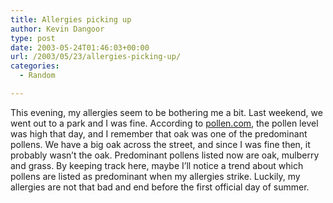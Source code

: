 ```yaml
---
title: Allergies picking up
author: Kevin Dangoor
type: post
date: 2003-05-24T01:46:03+00:00
url: /2003/05/23/allergies-picking-up/
categories:
  - Random

---
```

This evening, my allergies seem to be bothering me a bit. Last weekend, we went out to a park and I was fine. According to [pollen.com][1], the pollen level was high that day, and I remember that oak was one of the predominant pollens. We have a big oak across the street, and since I was fine then, it probably wasn&#8217;t the oak. Predominant pollens listed now are oak, mulberry and grass. By keeping track here, maybe I&#8217;ll notice a trend about which pollens are listed as predominant when my allergies strike. Luckily, my allergies are not that bad and end before the first official day of summer.

 [1]: http://www.pollen.com